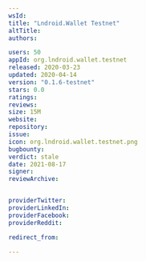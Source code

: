 ```yaml
---
wsId: 
title: "Lndroid.Wallet Testnet"
altTitle: 
authors:

users: 50
appId: org.lndroid.wallet.testnet
released: 2020-03-23
updated: 2020-04-14
version: "0.1.6-testnet"
stars: 0.0
ratings: 
reviews: 
size: 15M
website: 
repository: 
issue: 
icon: org.lndroid.wallet.testnet.png
bugbounty: 
verdict: stale
date: 2021-08-17
signer: 
reviewArchive:


providerTwitter: 
providerLinkedIn: 
providerFacebook: 
providerReddit: 

redirect_from:

---
```



